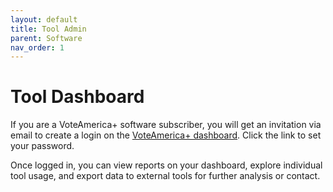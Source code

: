 ```yaml
---
layout: default
title: Tool Admin
parent: Software
nav_order: 1
---
```


# Tool Dashboard

If you are a VoteAmerica+ software subscriber, you will get an invitation via email to create a login on the [VoteAmerica+ dashboard](https://secure.voteamerica.com/). Click the link to set your password.

Once logged in, you can view reports on your dashboard, explore individual tool usage, and export data to external tools for further analysis or contact.
